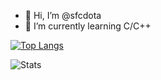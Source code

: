 - 👋 Hi, I’m @sfcdota
- 🌱 I’m currently learning C/C++

[![Top Langs](https://github-readme-stats.vercel.app/api/top-langs/?username=sfcdota&exclude_repo=github-readme-stats,anuraghazra.github.io&langs_count=10&theme=nord&layout=compact&hide=php,javascript,css,html,swift,roff)](https://github.com/anuraghazra/github-readme-stats)

![Stats](https://github-readme-stats.vercel.app/api?username=sfcdota&count_private=true&show_icons=true&theme=nord)
